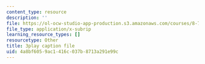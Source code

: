```yaml
---
content_type: resource
description: ''
file: https://ol-ocw-studio-app-production.s3.amazonaws.com/courses/8-701-introduction-to-nuclear-and-particle-physics-fall-2020/4a8bf6059ac1416c037b8713a291e99c_JSlXpd9zm6Q.srt
file_type: application/x-subrip
learning_resource_types: []
resourcetype: Other
title: 3play caption file
uid: 4a8bf605-9ac1-416c-037b-8713a291e99c
---
```

